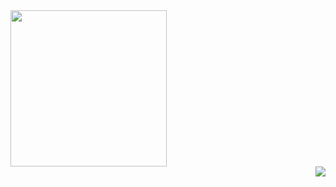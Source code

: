 <div>
  <img src="https://i.imgur.com/ziH0jH2.png" width="250" />
</div>
<div align="right">
  <a href="https://prss.io"><img src="https://i.imgur.com/119jHbZ.png" /></a>
</div>